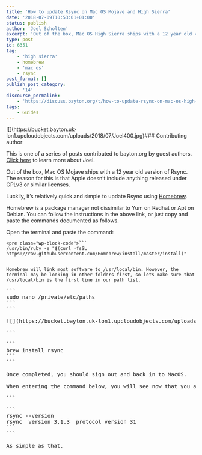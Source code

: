```yaml
---
title: 'How to update Rsync on Mac OS Mojave and High Sierra'
date: '2018-07-09T10:53:01+01:00'
status: publish
author: 'Joel Scholten'
excerpt: 'Out of the box, Mac OS High Sierra ships with a 12 year old version of Rsync. The reason for this is that Apple doesn’t include anything released under GPLv3 or similar licenses. Luckily, it''s relatively quick and simple to update Rsync using Homebrew. Homebrew is a package manager not dissimilar to Yum on Redhat or Apt on Debian. You can follow the instructions in the above link, or just copy and paste the commands documented as follows.'
type: post
id: 6351
tag:
    - 'high sierra'
    - homebrew
    - 'mac os'
    - rsync
post_format: []
publish_post_category:
    - '14'
discourse_permalink:
    - 'https://discuss.bayton.org/t/how-to-update-rsync-on-mac-os-high-sierra/162'
tags:
    - Guides
---
```

<div class="bs-callout bs-callout-info"> ![](https://bucket.bayton.uk-lon1.upcloudobjects.com/uploads/2018/07/Joel400.jpg)### Contributing author

 This is one of a series of posts contributed to bayton.org by guest authors. [Click here](https://www.linkedin.com/in/jo%C3%ABl-scholten-9b822b35/) to learn more about Joel. </div>Out of the box, Mac OS Mojave ships with a 12 year old version of Rsync. The reason for this is that Apple doesn’t include anything released under GPLv3 or similar licenses.

Luckily, it’s relatively quick and simple to update Rsync using [Homebrew](https://brew.sh).

Homebrew is a package manager not dissimilar to Yum on Redhat or Apt on Debian. You can follow the instructions in the above link, or just copy and paste the commands documented as follows.

Open the terminal and paste the command:

```
<pre class="wp-block-code">```
/usr/bin/ruby -e "$(curl -fsSL https://raw.githubusercontent.com/Homebrew/install/master/install)"

```
```

Homebrew will link most software to /usr/local/bin. However, the terminal may be looking in other folders first, so lets make sure that /usr/local/bin is the first line in our path list.

```
<pre class="wp-block-code">```
sudo nano /private/etc/paths
```
```

![](https://bucket.bayton.uk-lon1.upcloudobjects.com/uploads/2018/07/Screen-Shot-2018-07-08-at-15.31.49.png)Now you are ready to install the new Rsync version, and can do so as follows:

```
<pre class="wp-block-code">```
brew install rsync
```
```

Once completed, you should sign out and back in to MacOS.

When entering the command below, you will see now that you are using rsync 3.1.3 (at time of writing), instead of rsync 2.6.9. You are no longer running a 12 year old version of Rsync!

```
<pre class="wp-block-code">```
rsync --version
rsync  version 3.1.3  protocol version 31
```
```

As simple as that.